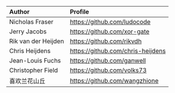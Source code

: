 | Author                          | Profile                                    |
| :------------------------------ | :----------------------------------------- |
| Nicholas Fraser                 | https://github.com/ludocode                |
| Jerry Jacobs                    | https://github.com/xor-gate                |
| Rik van der Heijden             | https://github.com/rikvdh                  |
| Chris Heijdens                  | https://github.com/chris-heijdens          |
| Jean-Louis Fuchs                | https://github.com/ganwell                 |
| Christopher Field               | https://github.com/volks73                 |
| 喜欢兰花山丘                    | https://github.com/wangzhione              |
